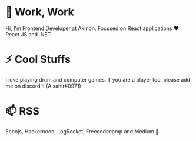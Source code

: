 
# 💬 Work, Work
Hi, I'm Frontend Developer at Akinon. Focused on React applications ❤️ React JS and .NET. 

# ⚡ Cool Stuffs
I love playing drum and computer games. If you are a player too, please add me on discord!✨(Alsahir#0971)

# 📫 RSS
Echojs, Hackernoon, LogRocket, Freecodecamp and Medium 👯
